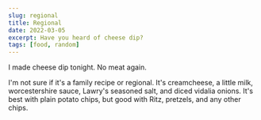 ```yaml
---
slug: regional
title: Regional
date: 2022-03-05
excerpt: Have you heard of cheese dip?
tags: [food, random]
---
```


I made cheese dip tonight. No meat again.

I'm not sure if it's a family recipe or regional. It's creamcheese, a little milk, worcestershire sauce, Lawry's seasoned salt, and diced vidalia onions. It's best with plain potato chips, but good with Ritz, pretzels, and any other chips.
